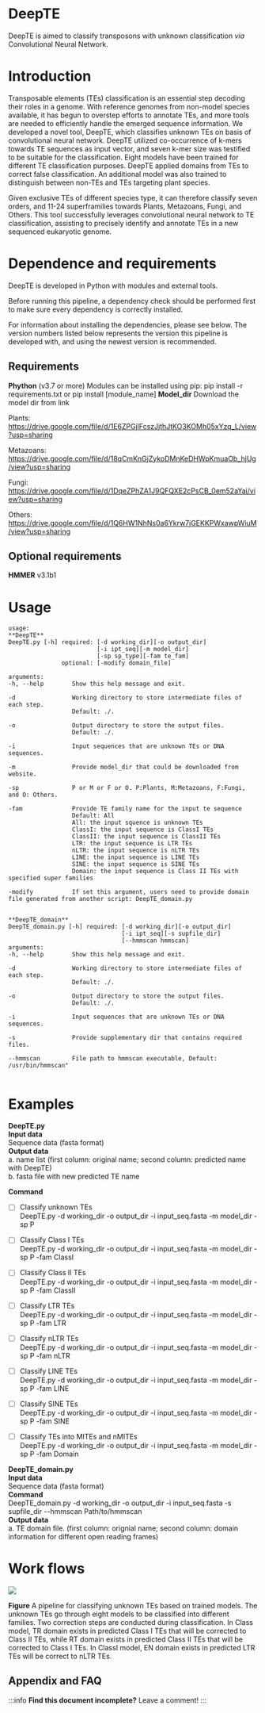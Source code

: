 DeepTE
===
DeepTE is aimed to classify transposons with unknown classification *via* Convolutional Neural Network.


# Introduction
Transposable elements (TEs) classification is an essential step decoding their roles in a genome. With reference genomes from non-model species available, it has begun to overstep efforts to annotate TEs, and more tools are needed to efficiently handle the emerged sequence information. We developed a novel tool, DeepTE, which classifies unknown TEs on basis of convolutional neural network. DeepTE utilized co-occurrence of k-mers towards TE sequences as input vector, and seven k-mer size was testified to be suitable for the classification. Eight models have been trained for different TE classification purposes. DeepTE applied domains from TEs to correct false classification. An additional model was also trained to distinguish between non-TEs and TEs targeting plant species. 

Given exclusive TEs of different species type, it can therefore classify seven orders, and 11-24 superframilies towards Plants, Metazoans, Fungi, and Others. This tool successfully leverages convolutional neural network to TE classification, assisting to precisely identify and annotate TEs in a new sequenced eukaryotic genome.

# Dependence and requirements
DeepTE is developed in Python with modules and external tools.

Before running this pipeline, a dependency check should be performed first to make sure every dependency is correctly installed.

For information about installing the dependencies, please see below. The version numbers listed below represents the version this pipeline is developed with, and using the newest version is recommended.

## Requirements
**Phython** (v3.7 or more)
Modules can be installed using pip: pip install -r requirements.txt or pip install [module_name]
**Model_dir**
Download the model dir from link

Plants:
https://drive.google.com/file/d/1E6ZPGjlFcszJjthJtKO3KOMh05xYzq_L/view?usp=sharing

Metazoans:
https://drive.google.com/file/d/18qCmKnGjZykoDMnKeDHWpKmuaOb_hjUg/view?usp=sharing

Fungi:
https://drive.google.com/file/d/1DqeZPhZA1J9QFQXE2cPsCB_0em52aYai/view?usp=sharing

Others:
https://drive.google.com/file/d/1Q6HW1NhNs0a6Ykrw7jGEKKPWxawpWiuM/view?usp=sharing

## Optional requirements
**HMMER** v3.1b1



# Usage
```
usage:
**DeepTE**
DeepTE.py [-h] required: [-d working_dir][-o output_dir]
                         [-i ipt_seq][-m model_dir]
                         [-sp sp_type][-fam te_fam]
               optional: [-modify domain_file]

arguments:
-h, --help        Show this help message and exit.

-d                Working directory to store intermediate files of each step. 
                  Default: ./.

-o                Output directory to store the output files. 
                  Default: ./.

-i                Input sequences that are unknown TEs or DNA sequences.

-m                Provide model_dir that could be downloaded from website.

-sp               P or M or F or O. P:Plants, M:Metazoans, F:Fungi, and O: Others.

-fam              Provide TE family name for the input te sequence
                  Default: All
                  All: the input squence is unknown TEs
                  ClassI: the input sequence is ClassI TEs
                  ClassII: the input sequence is ClassII TEs
                  LTR: the input sequence is LTR TEs
                  nLTR: the input sequence is nLTR TEs
                  LINE: the input sequence is LINE TEs
                  SINE: the input sequence is SINE TEs
                  Domain: the input sequence is Class II TEs with specified super families

-modify           If set this argument, users need to provide domain file generated from another script: DeepTE_domain.py


**DeepTE_domain**
DeepTE_domain.py [-h] required: [-d working_dir][-o output_dir]
                                [-i ipt_seq][-s supfile_dir]
                                [--hmmscan hmmscan]
arguments:
-h, --help        Show this help message and exit.

-d                Working directory to store intermediate files of each step. 
                  Default: ./.

-o                Output directory to store the output files. 
                  Default: ./.

-i                Input sequences that are unknown TEs or DNA sequences.

-s                Provide supplementary dir that contains required files.

--hmmscan         File path to hmmscan executable, Default: /usr/bin/hmmscan"


```

# Examples
**DeepTE.py**  
**Input data**  
Sequence data (fasta format)  
**Output data**  
a. name list (first column: original name; second column: predicted name with DeepTE)  
b. fasta file with new predicted TE name  

**Command**
- [ ] Classify unknown TEs  
DeepTE.py -d working_dir -o output_dir -i input_seq.fasta -m model_dir -sp P  
- [ ] Classify Class I TEs  
DeepTE.py -d working_dir -o output_dir -i input_seq.fasta -m model_dir -sp P -fam ClassI
- [ ] Classify Class II TEs  
DeepTE.py -d working_dir -o output_dir -i input_seq.fasta -m model_dir -sp P -fam ClassII
- [ ] Classify LTR TEs  
DeepTE.py -d working_dir -o output_dir -i input_seq.fasta -m model_dir -sp P -fam LTR
- [ ] Classify nLTR TEs  
DeepTE.py -d working_dir -o output_dir -i input_seq.fasta -m model_dir -sp P -fam nLTR
- [ ] Classify LINE TEs  
DeepTE.py -d working_dir -o output_dir -i input_seq.fasta -m model_dir -sp P -fam LINE
- [ ] Classify SINE TEs  
DeepTE.py -d working_dir -o output_dir -i input_seq.fasta -m model_dir -sp P -fam SINE
- [ ] Classify TEs into MITEs and nMITEs  
DeepTE.py -d working_dir -o output_dir -i input_seq.fasta -m model_dir -sp P -fam Domain  


**DeepTE_domain.py**  
**Input data**  
Sequence data (fasta format)  
**Command**  
DeepTE_domain.py -d working_dir -o output_dir -i input_seq.fasta -s supfile_dir --hmmscan   Path/to/hmmscan  
**Output data**  
a. TE domain file. (first column: orignial name; second column: domain information for different open reading frames)






# Work flows
![](https://i.imgur.com/eqINPxf.png)

**Figure** A pipeline for classifying unknown TEs based on trained models. The unknown TEs go through eight models to be classified into different families. Two correction steps are conducted during classification. In Class model, TR domain exists in predicted Class I TEs that will be corrected to Class II TEs, while RT domain exists in predicted Class II TEs that will be corrected to Class I TEs. In ClassI model, EN domain exists in predicted LTR TEs will be correct to nLTR TEs.


## Appendix and FAQ

:::info
**Find this document incomplete?** Leave a comment!
:::


